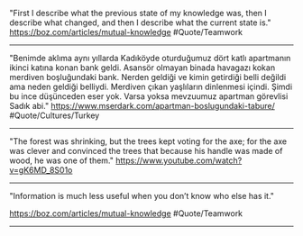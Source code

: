 "First I describe what the previous state of my knowledge was, then I describe what changed, and then I describe what the current state is."
https://boz.com/articles/mutual-knowledge
#Quote/Teamwork 

---
"Benimde aklıma aynı yıllarda Kadıköyde oturduğumuz dört katlı apartmanın ikinci katına konan bank geldi. Asansör olmayan binada havagazı kokan merdiven boşluğundaki bank. Nerden geldiği ve kimin getirdiği belli değildi ama neden geldiği belliydi. Merdiven çıkan yaşlıların dinlenmesi içindi. Şimdi bu ince düşünceden eser yok. Varsa yoksa mevzuumuz apartman görevlisi Sadık abi."
https://www.mserdark.com/apartman-boslugundaki-tabure/
#Quote/Cultures/Turkey 

---
"The forest was shrinking, but the trees kept voting for the axe; for the axe was clever and convinced the trees that because his handle was made of wood, he was one of them."
https://www.youtube.com/watch?v=gK6MD_8S01o

---
"Information is much less useful when you don’t know who else has it." 

https://boz.com/articles/mutual-knowledge
#Quote/Teamwork 

---
